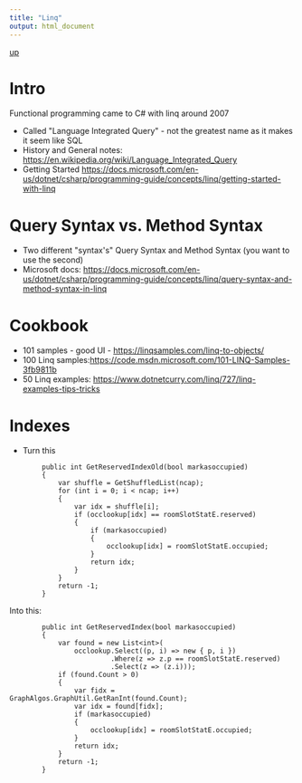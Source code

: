 ```yaml
---
title: "Linq"
output: html_document
---
```

[up](https://mikewise2718.github.io/markdowndocs/)

# Intro
Functional programming came to C# with linq around 2007
- Called "Language Integrated Query" - not the greatest name as it makes it seem like SQL
- History and General notes: <https://en.wikipedia.org/wiki/Language_Integrated_Query>
- Getting Started <https://docs.microsoft.com/en-us/dotnet/csharp/programming-guide/concepts/linq/getting-started-with-linq>

# Query Syntax vs. Method Syntax
- Two different "syntax's" Query Syntax and Method Syntax (you want to use the second) 
- Microsoft docs: <https://docs.microsoft.com/en-us/dotnet/csharp/programming-guide/concepts/linq/query-syntax-and-method-syntax-in-linq>


# Cookbook
- 101 samples - good UI - <https://linqsamples.com/linq-to-objects/>
- 100 Linq samples:<https://code.msdn.microsoft.com/101-LINQ-Samples-3fb9811b>
- 50 Linq examples: <https://www.dotnetcurry.com/linq/727/linq-examples-tips-tricks>

# Indexes
- Turn this
```
        public int GetReservedIndexOld(bool markasoccupied)
        {
            var shuffle = GetShuffledList(ncap);
            for (int i = 0; i < ncap; i++)
            {
                var idx = shuffle[i];
                if (occlookup[idx] == roomSlotStatE.reserved)
                {
                    if (markasoccupied)
                    {
                        occlookup[idx] = roomSlotStatE.occupied;
                    }
                    return idx;
                }
            }
            return -1;
        }
```
Into this:
```        
        public int GetReservedIndex(bool markasoccupied)
        {
            var found = new List<int>(
                occlookup.Select((p, i) => new { p, i })
                         .Where(z => z.p == roomSlotStatE.reserved)
                         .Select(z => (z.i)));
            if (found.Count > 0)
            {
                var fidx = GraphAlgos.GraphUtil.GetRanInt(found.Count);
                var idx = found[fidx];
                if (markasoccupied)
                {
                    occlookup[idx] = roomSlotStatE.occupied;
                }
                return idx;
            }
            return -1;
        }
```        